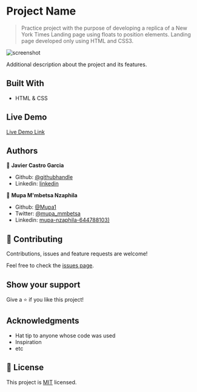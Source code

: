 # Project Name

> Practice project with the purpose of developing a replica of a New York Times Landing page using floats to position elements. Landing page developed only using HTML and CSS3. 

![screenshot](./app_screenshot.png)

Additional description about the project and its features.

## Built With

- HTML & CSS

## Live Demo

[Live Demo Link](https://livedemo.com)

## Authors

👤 **Javier Castro Garcia**

- Github: [@githubhandle](https://github.com/java-cromium)
- Linkedin: [linkedin](https://www.linkedin.com/in/javier-castro-garc%C3%ADa-608650b9/)

👤 **Mupa M'mbetsa Nzaphila**

- Github: [@Mupa1](https://github.com/Mupa1)
- Twitter: [@mupa_mmbetsa](https://twitter.com/mupa_mmbetsa)
- Linkedin: [mupa-nzaphila-644788103)](https://www.linkedin.com/in/mupa-nzaphila-644788103/)

## 🤝 Contributing

Contributions, issues and feature requests are welcome!

Feel free to check the [issues page](https://github.com/java-cromium/new-york-times/issues).

## Show your support

Give a ⭐️ if you like this project!

## Acknowledgments

- Hat tip to anyone whose code was used
- Inspiration
- etc

## 📝 License

This project is [MIT](lic.url) licensed.
